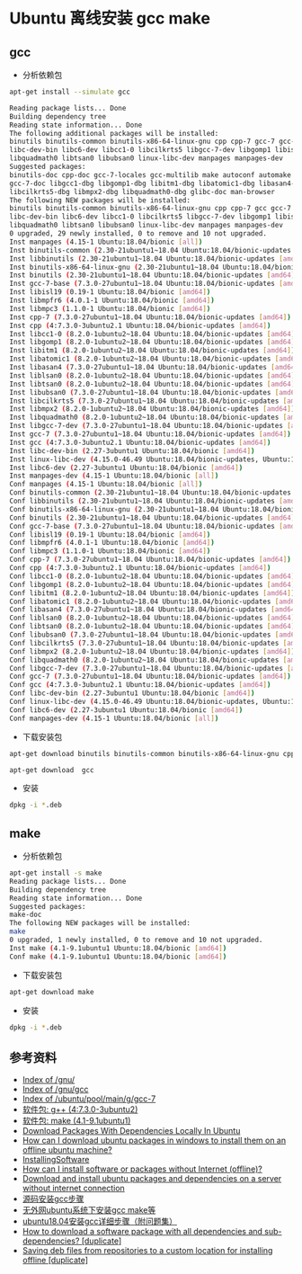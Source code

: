 # Ubuntu 离线安装 gcc make

## gcc

* 分析依赖包
```bash
apt-get install --simulate gcc

Reading package lists... Done
Building dependency tree       
Reading state information... Done
The following additional packages will be installed:
binutils binutils-common binutils-x86-64-linux-gnu cpp cpp-7 gcc-7 gcc-7-base libasan4 libatomic1 libbinutils
libc-dev-bin libc6-dev libcc1-0 libcilkrts5 libgcc-7-dev libgomp1 libisl19 libitm1 liblsan0 libmpc3 libmpfr6 libmpx2
libquadmath0 libtsan0 libubsan0 linux-libc-dev manpages manpages-dev
Suggested packages:
binutils-doc cpp-doc gcc-7-locales gcc-multilib make autoconf automake libtool flex bison gdb gcc-doc gcc-7-multilib
gcc-7-doc libgcc1-dbg libgomp1-dbg libitm1-dbg libatomic1-dbg libasan4-dbg liblsan0-dbg libtsan0-dbg libubsan0-dbg
libcilkrts5-dbg libmpx2-dbg libquadmath0-dbg glibc-doc man-browser
The following NEW packages will be installed:
binutils binutils-common binutils-x86-64-linux-gnu cpp cpp-7 gcc gcc-7 gcc-7-base libasan4 libatomic1 libbinutils
libc-dev-bin libc6-dev libcc1-0 libcilkrts5 libgcc-7-dev libgomp1 libisl19 libitm1 liblsan0 libmpc3 libmpfr6 libmpx2
libquadmath0 libtsan0 libubsan0 linux-libc-dev manpages manpages-dev
0 upgraded, 29 newly installed, 0 to remove and 10 not upgraded.
Inst manpages (4.15-1 Ubuntu:18.04/bionic [all])
Inst binutils-common (2.30-21ubuntu1~18.04 Ubuntu:18.04/bionic-updates [amd64])
Inst libbinutils (2.30-21ubuntu1~18.04 Ubuntu:18.04/bionic-updates [amd64])
Inst binutils-x86-64-linux-gnu (2.30-21ubuntu1~18.04 Ubuntu:18.04/bionic-updates [amd64])
Inst binutils (2.30-21ubuntu1~18.04 Ubuntu:18.04/bionic-updates [amd64])
Inst gcc-7-base (7.3.0-27ubuntu1~18.04 Ubuntu:18.04/bionic-updates [amd64])
Inst libisl19 (0.19-1 Ubuntu:18.04/bionic [amd64])
Inst libmpfr6 (4.0.1-1 Ubuntu:18.04/bionic [amd64])
Inst libmpc3 (1.1.0-1 Ubuntu:18.04/bionic [amd64])
Inst cpp-7 (7.3.0-27ubuntu1~18.04 Ubuntu:18.04/bionic-updates [amd64])
Inst cpp (4:7.3.0-3ubuntu2.1 Ubuntu:18.04/bionic-updates [amd64])
Inst libcc1-0 (8.2.0-1ubuntu2~18.04 Ubuntu:18.04/bionic-updates [amd64])
Inst libgomp1 (8.2.0-1ubuntu2~18.04 Ubuntu:18.04/bionic-updates [amd64])
Inst libitm1 (8.2.0-1ubuntu2~18.04 Ubuntu:18.04/bionic-updates [amd64])
Inst libatomic1 (8.2.0-1ubuntu2~18.04 Ubuntu:18.04/bionic-updates [amd64])
Inst libasan4 (7.3.0-27ubuntu1~18.04 Ubuntu:18.04/bionic-updates [amd64])
Inst liblsan0 (8.2.0-1ubuntu2~18.04 Ubuntu:18.04/bionic-updates [amd64])
Inst libtsan0 (8.2.0-1ubuntu2~18.04 Ubuntu:18.04/bionic-updates [amd64])
Inst libubsan0 (7.3.0-27ubuntu1~18.04 Ubuntu:18.04/bionic-updates [amd64])
Inst libcilkrts5 (7.3.0-27ubuntu1~18.04 Ubuntu:18.04/bionic-updates [amd64])
Inst libmpx2 (8.2.0-1ubuntu2~18.04 Ubuntu:18.04/bionic-updates [amd64])
Inst libquadmath0 (8.2.0-1ubuntu2~18.04 Ubuntu:18.04/bionic-updates [amd64])
Inst libgcc-7-dev (7.3.0-27ubuntu1~18.04 Ubuntu:18.04/bionic-updates [amd64])
Inst gcc-7 (7.3.0-27ubuntu1~18.04 Ubuntu:18.04/bionic-updates [amd64])
Inst gcc (4:7.3.0-3ubuntu2.1 Ubuntu:18.04/bionic-updates [amd64])
Inst libc-dev-bin (2.27-3ubuntu1 Ubuntu:18.04/bionic [amd64])
Inst linux-libc-dev (4.15.0-46.49 Ubuntu:18.04/bionic-updates, Ubuntu:18.04/bionic-security [amd64])
Inst libc6-dev (2.27-3ubuntu1 Ubuntu:18.04/bionic [amd64])
Inst manpages-dev (4.15-1 Ubuntu:18.04/bionic [all])
Conf manpages (4.15-1 Ubuntu:18.04/bionic [all])
Conf binutils-common (2.30-21ubuntu1~18.04 Ubuntu:18.04/bionic-updates [amd64])
Conf libbinutils (2.30-21ubuntu1~18.04 Ubuntu:18.04/bionic-updates [amd64])
Conf binutils-x86-64-linux-gnu (2.30-21ubuntu1~18.04 Ubuntu:18.04/bionic-updates [amd64])
Conf binutils (2.30-21ubuntu1~18.04 Ubuntu:18.04/bionic-updates [amd64])
Conf gcc-7-base (7.3.0-27ubuntu1~18.04 Ubuntu:18.04/bionic-updates [amd64])
Conf libisl19 (0.19-1 Ubuntu:18.04/bionic [amd64])
Conf libmpfr6 (4.0.1-1 Ubuntu:18.04/bionic [amd64])
Conf libmpc3 (1.1.0-1 Ubuntu:18.04/bionic [amd64])
Conf cpp-7 (7.3.0-27ubuntu1~18.04 Ubuntu:18.04/bionic-updates [amd64])
Conf cpp (4:7.3.0-3ubuntu2.1 Ubuntu:18.04/bionic-updates [amd64])
Conf libcc1-0 (8.2.0-1ubuntu2~18.04 Ubuntu:18.04/bionic-updates [amd64])
Conf libgomp1 (8.2.0-1ubuntu2~18.04 Ubuntu:18.04/bionic-updates [amd64])
Conf libitm1 (8.2.0-1ubuntu2~18.04 Ubuntu:18.04/bionic-updates [amd64])
Conf libatomic1 (8.2.0-1ubuntu2~18.04 Ubuntu:18.04/bionic-updates [amd64])
Conf libasan4 (7.3.0-27ubuntu1~18.04 Ubuntu:18.04/bionic-updates [amd64])
Conf liblsan0 (8.2.0-1ubuntu2~18.04 Ubuntu:18.04/bionic-updates [amd64])
Conf libtsan0 (8.2.0-1ubuntu2~18.04 Ubuntu:18.04/bionic-updates [amd64])
Conf libubsan0 (7.3.0-27ubuntu1~18.04 Ubuntu:18.04/bionic-updates [amd64])
Conf libcilkrts5 (7.3.0-27ubuntu1~18.04 Ubuntu:18.04/bionic-updates [amd64])
Conf libmpx2 (8.2.0-1ubuntu2~18.04 Ubuntu:18.04/bionic-updates [amd64])
Conf libquadmath0 (8.2.0-1ubuntu2~18.04 Ubuntu:18.04/bionic-updates [amd64])
Conf libgcc-7-dev (7.3.0-27ubuntu1~18.04 Ubuntu:18.04/bionic-updates [amd64])
Conf gcc-7 (7.3.0-27ubuntu1~18.04 Ubuntu:18.04/bionic-updates [amd64])
Conf gcc (4:7.3.0-3ubuntu2.1 Ubuntu:18.04/bionic-updates [amd64])
Conf libc-dev-bin (2.27-3ubuntu1 Ubuntu:18.04/bionic [amd64])
Conf linux-libc-dev (4.15.0-46.49 Ubuntu:18.04/bionic-updates, Ubuntu:18.04/bionic-security [amd64])
Conf libc6-dev (2.27-3ubuntu1 Ubuntu:18.04/bionic [amd64])
Conf manpages-dev (4.15-1 Ubuntu:18.04/bionic [all])

```

* 下载安装包
```bash
apt-get download binutils binutils-common binutils-x86-64-linux-gnu cpp cpp-7 gcc-7 gcc-7-base libasan4 libatomic1 libbinutils libc-dev-bin libc6-dev libcc1-0 libcilkrts5 libgcc-7-dev libgomp1 libisl19 libitm1 liblsan0 libmpc3 libmpfr6 libmpx2 libquadmath0 libtsan0 libubsan0 linux-libc-dev manpages manpages-dev

apt-get download  gcc
```

* 安装
```bash
dpkg -i *.deb
```

## make

* 分析依赖包
```bash
apt-get install -s make
Reading package lists... Done
Building dependency tree       
Reading state information... Done
Suggested packages:
make-doc
The following NEW packages will be installed:
make
0 upgraded, 1 newly installed, 0 to remove and 10 not upgraded.
Inst make (4.1-9.1ubuntu1 Ubuntu:18.04/bionic [amd64])
Conf make (4.1-9.1ubuntu1 Ubuntu:18.04/bionic [amd64])
```

* 下载安装包
```bash
apt-get download make
```

* 安装
```bash
dpkg -i *.deb
```

## 参考资料
* [Index of /gnu/](https://mirrors.ustc.edu.cn/gnu/)
* [Index of /gnu/gcc](http://ftp.gnu.org/gnu/gcc/)
* [Index of /ubuntu/pool/main/g/gcc-7](http://archive.ubuntu.com/ubuntu/pool/main/g/gcc-7/)
* [软件包: g++ (4:7.3.0-3ubuntu2)](https://packages.ubuntu.com/bionic/g++)
* [软件包: make (4.1-9.1ubuntu1)](https://packages.ubuntu.com/bionic/devel/make)
* [Download Packages With Dependencies Locally In Ubuntu](https://www.ostechnix.com/download-packages-dependencies-locally-ubuntu/)
* [How can I download ubuntu packages in windows to install them on an offline ubuntu machine?](https://superuser.com/questions/393109/how-can-i-download-ubuntu-packages-in-windows-to-install-them-on-an-offline-ubun)
* [InstallingSoftware](https://help.ubuntu.com/community/InstallingSoftware)
* [How can I install software or packages without Internet (offline)?](https://askubuntu.com/questions/974/how-can-i-install-software-or-packages-without-internet-offline)
* [Download and install ubuntu packages and dependencies on a server without internet connection](https://askubuntu.com/questions/811423/download-and-install-ubuntu-packages-and-dependencies-on-a-server-without-intern)
* [源码安装gcc步骤](https://blog.csdn.net/wangqing_12345/article/details/52484723)
* [无外网ubuntu系统下安装gcc make等](https://blog.csdn.net/xuzhouweihao/article/details/26578521)
* [ubuntu18.04安装gcc详细步骤（附问题集）](https://blog.csdn.net/weixin_42108484/article/details/83021957)
* [How to download a software package with all dependencies and sub-dependencies? [duplicate]](https://askubuntu.com/questions/1033682/how-to-download-a-software-package-with-all-dependencies-and-sub-dependencies?noredirect=1&lq=1)
* [Saving deb files from repositories to a custom location for installing offline [duplicate]](https://askubuntu.com/questions/15211/saving-deb-files-from-repositories-to-a-custom-location-for-installing-offline?noredirect=1&lq=1)
